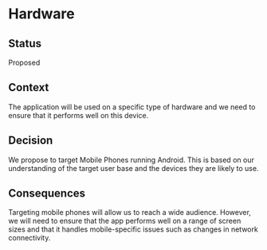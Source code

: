 # Hardware

## Status

Proposed

## Context

The application will be used on a specific type of hardware and we need to ensure that it performs well on this device.

## Decision

We propose to target Mobile Phones running Android. This is based on our understanding of the target user base and the devices they are likely to use.

## Consequences

Targeting mobile phones will allow us to reach a wide audience. However, we will need to ensure that the app performs well on a range of screen sizes and that it handles mobile-specific issues such as changes in network connectivity.